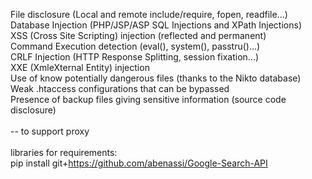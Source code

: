 File disclosure (Local and remote include/require, fopen, readfile...)<br>
Database Injection (PHP/JSP/ASP SQL Injections and XPath Injections)<br>
XSS (Cross Site Scripting) injection (reflected and permanent)<br>
Command Execution detection (eval(), system(), passtru()...)<br>
CRLF Injection (HTTP Response Splitting, session fixation...)<br>
XXE (XmleXternal Entity) injection<br>
Use of know potentially dangerous files (thanks to the Nikto database)<br>
Weak .htaccess configurations that can be bypassed<br>
Presence of backup files giving sensitive information (source code disclosure)<br>
<br>
-- to support proxy <br>
<br>
libraries for requirements:<br>
pip install git+https://github.com/abenassi/Google-Search-API<br>
